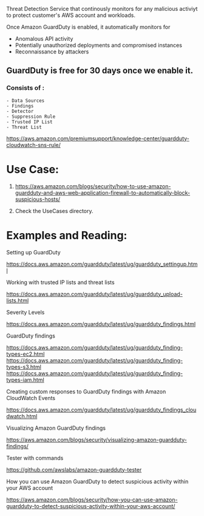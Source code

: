 Threat Detection Service that continously monitors for any malicious activiyt to protect customer's AWS account and workloads.

Once Amazon GuardDuty is enabled, it automatically monitors for 
 - Anomalous API activity 
 - Potentially unauthorized deployments and compromised instances 
 - Reconnaissance by attackers

## GuardDuty is free for 30 days once we enable it. 

### Consists of : 
	- Data Sources 
	- Findings
	- Detector
	- Suppression Rule
	- Trusted IP List
	- Threat List

https://aws.amazon.com/premiumsupport/knowledge-center/guardduty-cloudwatch-sns-rule/


# Use Case:
 1. https://aws.amazon.com/blogs/security/how-to-use-amazon-guardduty-and-aws-web-application-firewall-to-automatically-block-suspicious-hosts/

 2. Check the UseCases directory.


# Examples and Reading:

Setting up GuardDuty

https://docs.aws.amazon.com/guardduty/latest/ug/guardduty_settingup.html

Working with trusted IP lists and threat lists

https://docs.aws.amazon.com/guardduty/latest/ug/guardduty_upload-lists.html

Severity Levels

https://docs.aws.amazon.com/guardduty/latest/ug/guardduty_findings.html

GuardDuty findings

https://docs.aws.amazon.com/guardduty/latest/ug/guardduty_finding-types-ec2.html
https://docs.aws.amazon.com/guardduty/latest/ug/guardduty_finding-types-s3.html
https://docs.aws.amazon.com/guardduty/latest/ug/guardduty_finding-types-iam.html

Creating custom responses to GuardDuty findings with Amazon CloudWatch Events

https://docs.aws.amazon.com/guardduty/latest/ug/guardduty_findings_cloudwatch.html

Visualizing Amazon GuardDuty findings

https://aws.amazon.com/blogs/security/visualizing-amazon-guardduty-findings/

Tester with commands

https://github.com/awslabs/amazon-guardduty-tester

How you can use Amazon GuardDuty to detect suspicious activity within your AWS account

https://aws.amazon.com/blogs/security/how-you-can-use-amazon-guardduty-to-detect-suspicious-activity-within-your-aws-account/ 